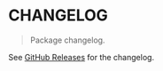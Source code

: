 # CHANGELOG

> Package changelog.

See [GitHub Releases](https://github.com/stdlib-js/array-base-flipud3d/releases) for the changelog.